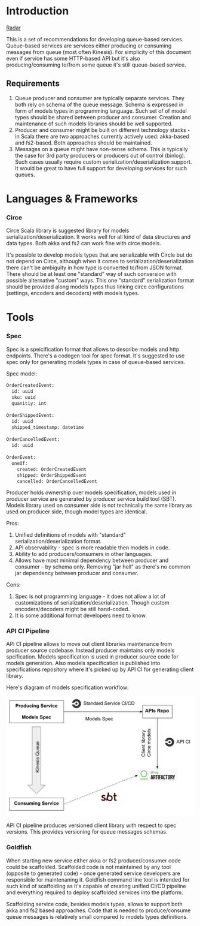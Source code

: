 # Introduction
[Radar](https://radar.thoughtworks.com/?sheetId=https%3A%2F%2Fraw.githubusercontent.com%2FModaOperandi%2Fagora%2Fmaster%2Fcsv%2Fefficiency.csv)

This is a set of recommendations for developing queue-based services. Queue-based services are services either producing or consuming messages from queue (most often Kinesis). For simplicity of this document even if service has some HTTP-based API but it's also producing/consuming to/from some queue it's still queue-based service.

## Requirements

1. Queue producer and consumer are typically separate services. They both rely on schema of the queue message. Schema is expressed in form of models types in programming language. Such set of of model types should be shared between producer and consumer. Creation and maintenance of such models libraries should be well supported.
2. Producer and consumer might be built on different technology stacks - in Scala there are two approaches currently actively used: akka-based and fs2-based. Both approaches should be maintained.
3. Messages on a queue might have non-sense schema. This is typically the case for 3rd party producers or producers out of control (binlog). Such cases usually require custom serialization/deserialization support. It would be great to have full support for developing services for such queues.

# Languages & Frameworks

### Circe

Circe Scala library is suggested library for models serialization/deserialization. It works well for all kind of data structures and data types. Both akka and fs2 can work fine with circe models.

It's possible to develop models types that are serializable with Circle but do not depend on Circe, although when it comes to serialization/deserialization there can't be ambiguity in how type is converted to/from JSON format. There should be at least one "standard" way of such conversion with possible alternative "custom" ways. This one "standard" serialization format should be provided along models types thus linking circe configurations (settings, encoders and decoders) with models types.

# Tools

### Spec

Spec is a speicification format that allows to describe models and http endpoints. There's a codegen tool for spec format. It's suggested to use spec only for generating models types in case of queue-based services.

Spec model:

```
OrderCreatedEvent:
  id: uuid
  sku: uuid
  quanitiy: int

OrderShippedEvent:
  id: uuid
  shipped_timestamp: datetime

OrderCancelledEvent:
  id: uuid

OrderEvent:
  oneOf:
    created: OrderCreatedEvent
    shipped: OrderShippedEvent
    cancelled: OrderCancelledEvent
```

Producer holds ownership over models specification, models used in producer service are generated by producer service build tool (SBT). Models library used on consumer side is not technically the same library as used on producer side, though model types are identical.

Pros:
1. Unified definitions of models with "standard" serialization/deserialization format.
2. API observability - spec is more readable then models in code.
3. Ability to add producers/consumers in other languages.
4. Allows have most minimal dependency between producer and consumer - by schema only. Removing "jar hell" as there's no common jar dependency between producer and consumer.

Cons:
1. Spec is not programming language - it does not allow a lot of customizations of serialization/deserialization. Though custom encoders/decoders might be still hand-coded.
2. It is some additional format developers need to know.


### API CI Pipeline

API CI pipeline allows to move out client libraries maintenance from producer source codebase. Instead producer maintains only models spcification. Models specification is used in producer source code for models generation. Also models specification is published into specifications repository where it's picked up by API CI for generating client library.

Here's diagram of models specification workflow:

<img src="../images/spec-workflow.png">

API CI pipeline produces versioned client library with respect to spec versions. This provides versioning for queue messages schemas.

### Goldfish

When starting new service either akka or fs2 producer/consumer code could be scaffolded. Scaffolded code is not maintained by any tool (opposite to generated code) - once generated service developers are responsible for maintenaning it. Goldfish command line tool is intended for such kind of scaffolding as it's capable of creating unified CI/CD pipeline and everything required to deploy scaffolded services into the platform.

Scaffolding service code, besides models types, allows to support both akka and fs2 based approaches. Code that is needed to produce/consume queue messages is relatively small compared to models types definitions.
